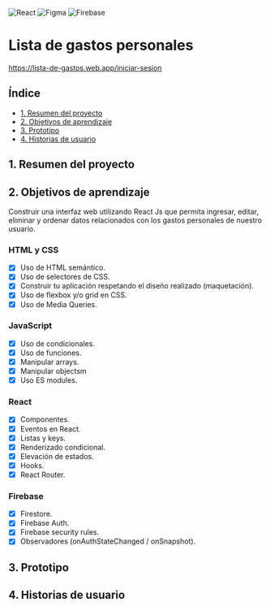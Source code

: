 ![React](https://img.icons8.com/color/48/000000/react-native.png) ![Figma](https://img.icons8.com/color/48/000000/figma--v1.png) ![Firebase](https://img.icons8.com/color/48/000000/firebase.png)
# Lista de gastos personales
https://lista-de-gastos.web.app/iniciar-sesion

## Índice

* [1. Resumen del proyecto](#1-resumen-del-proyecto)
* [2. Objetivos de aprendizaje](#2-objetivos-de-aprendizaje)
* [3. Prototipo](#3-prototipo)
* [4. Historias de usuario](#4-historias-de-usuario)

## 1. Resumen del proyecto
     

## 2. Objetivos de aprendizaje

Construir una interfaz web utilizando React Js que permita ingresar, editar, eliminar y ordenar datos relacionados con los gastos personales de nuestro usuario.

### HTML y CSS

* [X] Uso de HTML semántico.
* [X] Uso de selectores de CSS.
* [X] Construir tu aplicación respetando el diseño realizado (maquetación).
* [X] Uso de flexbox y/o grid en CSS.
* [X] Uso de Media Queries.

### JavaScript

* [X] Uso de condicionales. 
* [X] Uso de funciones.
* [X] Manipular arrays.
* [X] Manipular objectsm
* [X] Uso ES modules.

### React

* [X] Componentes.
* [X] Eventos en React.
* [X] Listas y keys.
* [X] Renderizado condicional.
* [X] Elevación de estados.
* [X] Hooks.
* [X] React Router.

### Firebase

* [X] Firestore.
* [X] Firebase Auth.
* [X] Firebase security rules.
* [X] Observadores (onAuthStateChanged / onSnapshot).

## 3. Prototipo

## 4. Historias de usuario

